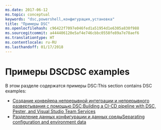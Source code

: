 ```yaml
---
ms.date: 2017-06-12
ms.topic: conceptual
keywords: "dsc,powershell,конфигурация,установка"
title: "Примеры DSC"
ms.openlocfilehash: c96422f7097e046fed1a51954d1e6305a830f988
ms.sourcegitcommit: a444406120e5af4e746cbbc0558fe89a7e78aef6
ms.translationtype: HT
ms.contentlocale: ru-RU
ms.lasthandoff: 01/17/2018
---
```

# <a name="dsc-examples"></a><span data-ttu-id="eafb3-103">Примеры DSC</span><span class="sxs-lookup"><span data-stu-id="eafb3-103">DSC examples</span></span>

<span data-ttu-id="eafb3-104">В этом разделе содержатся примеры DSC:</span><span class="sxs-lookup"><span data-stu-id="eafb3-104">This section contains DSC examples:</span></span>

- <span data-ttu-id="eafb3-105">[Создание конвейера непрерывной интеграции и непрерывного развертывания с помощью DSC](dscCiCd.md);</span><span class="sxs-lookup"><span data-stu-id="eafb3-105">[Building a CI-CD pipeline with DSC, Pester, and Visual Studio Team Services](dscCiCd.md)</span></span>
- [<span data-ttu-id="eafb3-106">Разделение данных конфигурации и данных среды</span><span class="sxs-lookup"><span data-stu-id="eafb3-106">Separating configuration and environment data</span></span>](separatingEnvData.md)

